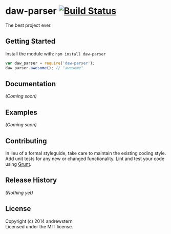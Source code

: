 # daw-parser [![Build Status](https://secure.travis-ci.org/andrewstern/daw-parser.png?branch=master)](http://travis-ci.org/andrewstern/daw-parser)

The best project ever.

## Getting Started
Install the module with: `npm install daw-parser`

```javascript
var daw_parser = require('daw-parser');
daw_parser.awesome(); // "awesome"
```

## Documentation
_(Coming soon)_

## Examples
_(Coming soon)_

## Contributing
In lieu of a formal styleguide, take care to maintain the existing coding style. Add unit tests for any new or changed functionality. Lint and test your code using [Grunt](http://gruntjs.com/).

## Release History
_(Nothing yet)_

## License
Copyright (c) 2014 andrewstern  
Licensed under the MIT license.
